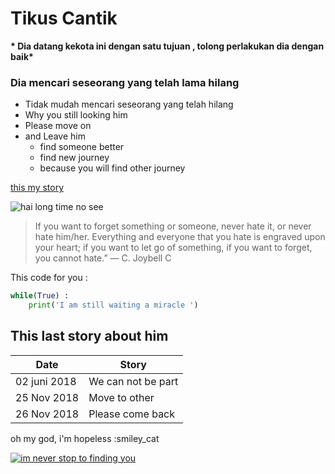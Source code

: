 # Tikus Cantik 
__* Dia datang kekota ini dengan satu tujuan , tolong perlakukan dia dengan baik*__

### Dia mencari seseorang yang telah lama hilang

- Tidak mudah mencari seseorang yang telah hilang 
- Why you still looking him
- Please move on
- and Leave him
    - find someone better 
    - find new journey
    - because you will find other journey

[this my story](https://dessyag.blogspot.com/)

![hai long time no see](https://statik.tempo.co/data/2013/04/07/id_176207/176207_620.jpg)

>If you want to forget something or someone, never hate it, or never hate him/her. Everything and everyone that you hate is engraved upon your heart; if you want to let go of something, if you want to forget, you cannot hate.” — C. Joybell C

This code for you :
```python
while(True) :
    print('I am still waiting a miracle ')

```

## This last story about him

Date         | Story
-------------|------
02 juni 2018 | We can not be part
25 Nov  2018 | Move to other
26 Nov 2018  | Please come back 


oh my god, i'm hopeless :smiley_cat

[![im never stop to finding you](https://imgcache.joox.com/music/joox/photo_id_en/mid_album_265/5/2/91babb79f247dfc0080001326670e952.jpg)](https://www.joox.com/id/en/)